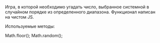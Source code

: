 Игра, в которой необходимо угадать число, выбранное системной в случайном порядке из определенного диапазона.
Функционал написан на чистом JS.

Используемые методы:

Math.floor();
Math.random();


